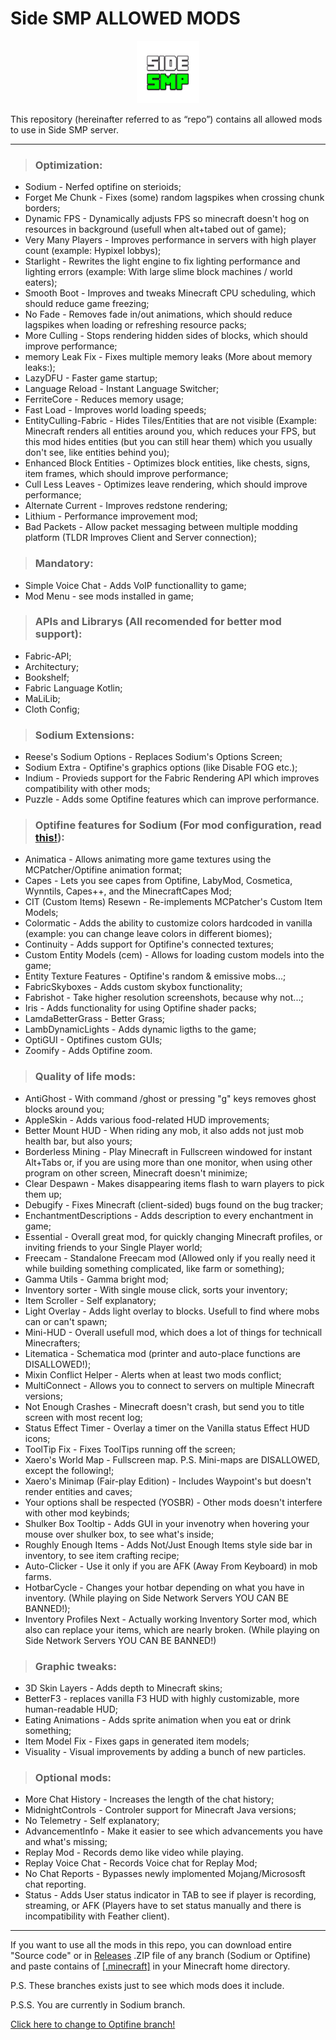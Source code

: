 #   Side SMP ALLOWED MODS
<p align="center">
  <img width="100" height="100" src="/side_logo.jpg">
</p>

This repository (hereinafter referred to as “repo”) contains all allowed mods to use in Side SMP server.

---

> ### **Optimization**:
+	Sodium - Nerfed optifine on sterioids;
+	Forget Me Chunk - Fixes (some) random lagspikes when crossing chunk borders;
+	Dynamic FPS - Dynamically adjusts FPS so minecraft doesn't hog on resources in background (usefull when alt+tabed out of game);
+	Very Many Players - Improves performance in servers with high player count (example: Hypixel lobbys);
+	Starlight - Rewrites the light engine to fix lighting performance and lighting errors (example: With large slime block machines / world eaters);
+	Smooth Boot - Improves and tweaks Minecraft CPU scheduling, which should reduce game freezing;
+	No Fade - Removes fade in/out animations, which should reduce lagspikes when loading or refreshing resource packs;
+	More Culling - Stops rendering hidden sides of blocks, which should improve performance;
+	memory Leak Fix - Fixes multiple memory leaks (More about memory leaks:);
+	LazyDFU - Faster game startup;
+	Language Reload - Instant Language Switcher;
+	FerriteCore - Reduces memory usage;
+	Fast Load - Improves world loading speeds;
+	EntityCulling-Fabric - Hides Tiles/Entities that are not visible (Example: Minecraft renders all entities around you, which reduces your FPS, but this mod hides entities (but you can still hear them) which you usually don't see, like entities behind you);
+	Enhanced Block Entities - Optimizes block entities, like chests, signs, item frames, which should improve performance;
+	Cull Less Leaves - Optimizes leave rendering, which should improve performance;
+	Alternate Current - Improves redstone rendering;
+	Lithium - Performance improvement mod;
+	Bad Packets - Allow packet messaging between multiple modding platform (TLDR Improves Client and Server connection);

> ### **Mandatory**:
+	Simple Voice Chat - Adds VoIP functionallity to game;
+	Mod Menu - see mods installed in game;

> ### **APIs and Librarys** (All recomended for better mod support):
+	Fabric-API;
+	Architectury;
+	Bookshelf;
+	Fabric Language Kotlin;
+	MaLiLib;
+	Cloth Config;

> ### **Sodium Extensions**:
+	Reese's Sodium Options - Replaces Sodium's Options Screen;
+	Sodium Extra - Optifine's graphics options (like Disable FOG etc.);
+	Indium - Provieds support for the Fabric Rendering API which improves compatibility with other mods;
+	Puzzle - Adds some Optifine features which can improve performance.

> ### **Optifine features for Sodium** (For mod configuration, read [this!](https://fabulously-optimized.gitbook.io/modpack/readme/give-up-optifine)):
+	Animatica - Allows animating more game textures using the MCPatcher/Optifine animation format;
+	Capes - Lets you see capes from Optifine, LabyMod, Cosmetica, Wynntils, Capes++, and the MinecraftCapes Mod;
+	CIT (Custom Items) Resewn - Re-implements MCPatcher's Custom Item Models;
+	Colormatic - Adds the ability to customize colors hardcoded in vanilla (example: you can change leave colors in different biomes);
+	Continuity - Adds support for Optifine's connected textures;
+	Custom Entity Models (cem) - Allows for loading custom models into the game;
+	Entity Texture Features - Optifine's random & emissive mobs...;
+	FabricSkyboxes - Adds custom skybox functionality;
+	Fabrishot - Take higher resolution screenshots, because why not...;
+	Iris - Adds functionality for using Optifine shader packs;
+	LamdaBetterGrass - Better Grass;
+	LambDynamicLights - Adds dynamic ligths to the game;
+	OptiGUI - Optifines custom GUIs;
+	Zoomify - Adds Optifine zoom.

> ### **Quality of life mods**:
+	AntiGhost - With command /ghost or pressing "g" keys removes ghost blocks around you;
+	AppleSkin - Adds various food-related HUD improvements;
+	Better Mount HUD - When riding any mob, it also adds not just mob health bar, but also yours;
+	Borderless Mining - Play Minecraft in Fullscreen windowed for instant Alt+Tabs or, if you are using more than one monitor, when using other program on other screen, Minecraft doesn't minimize;
+	Clear Despawn - Makes disappearing items flash to warn players to pick them up;
+	Debugify - Fixes Minecraft (client-sided) bugs found on the bug tracker;
+	EnchantmentDescriptions - Adds description to every enchantment in game;
+	Essential - Overall great mod, for quickly changing Minecraft profiles, or inviting friends to your Single Player world;
+	Freecam - Standalone Freecam mod (Allowed only if you really need it while building something complicated, like farm or something);
+	Gamma Utils - Gamma bright mod;
+	Inventory sorter - With single mouse click, sorts your inventory;
+	Item Scroller - Self explanatory;
+	Light Overlay - Adds light overlay to blocks. Usefull to find where mobs can or can't spawn;
+	Mini-HUD - Overall usefull mod, which does a lot of things for technicall Minecrafters;
+	Litematica - Schematica mod (printer and auto-place functions are DISALLOWED!);
+	Mixin Conflict Helper - Alerts when at least two mods conflict;
+	MultiConnect - Allows you to connect to servers on multiple Minecraft versions;
+	Not Enough Crashes - Minecraft doesn't crash, but send you to title screen with most recent log;
+	Status Effect Timer - Overlay a timer on the Vanilla status Effect HUD icons;
+	ToolTip Fix - Fixes ToolTips running off the screen;
+	Xaero's World Map - Fullscreen map. P.S. Mini-maps are DISALLOWED, except the following!;
+ Xaero's Minimap (Fair-play Edition) - Includes Waypoint's but doesn't render entities and caves;
+	Your options shall be respected (YOSBR) - Other mods doesn't interfere with other mod keybinds;
+	Shulker Box Tooltip - Adds GUI in your invenotry when hovering your mouse over shulker box, to see what's inside;
+	Roughly Enough Items - Adds Not/Just Enough Items style side bar in inventory, to see item crafting recipe;
+	Auto-Clicker - Use it only if you are AFK (Away From Keyboard) in mob farms.
+	HotbarCycle - Changes your hotbar depending on what you have in inventory. (While playing on Side Network Servers YOU CAN BE BANNED!);
+	Inventory Profiles Next - Actually working Inventory Sorter mod, which also can replace your items, which are nearly broken. (While playing on Side Network Servers YOU CAN BE BANNED!)

> ### **Graphic tweaks**:
+	3D Skin Layers - Adds depth to Minecraft skins;
+	BetterF3 - replaces vanilla F3 HUD with highly customizable, more human-readable HUD;
+	Eating Animations - Adds sprite animation when you eat or drink something;
+	Item Model Fix - Fixes gaps in generated item models;
+	Visuality - Visual improvements by adding a bunch of new particles.

> ### **Optional mods**:
+	More Chat History - Increases the length of the chat history;
+	MidnightControls - Controler support for Minecraft Java versions;
+	No Telemetry - Self explanatory;
+	AdvancementInfo - Make it easier to see which advancements you have and what's missing;
+	Replay Mod - Records demo like video while playing.
+	Replay Voice Chat - Records Voice chat for Replay Mod;
+	No Chat Reports - Bypasses newly implomented Mojang/Micrososft chat reporting.
+	Status - Adds User status indicator in TAB to see if player is recording, streaming, or AFK (Players have to set status manually and there is incompatibility with Feather client).

---

If you want to use all the mods in this repo, you can download entire "Source code" or in [Releases](https://github.com/Zobbros/Side_SMP_ALLOWED_MODS/releases) .ZIP file of any branch (Sodium or Optifine) and paste contains of [[.minecraft]](https://github.com/Zobbros/Side_SMP_ALLOWED_MODS/tree/Sodium/.minecraft) in your Minecraft home directory.

P.S. These branches exists just to see which mods does it include.

P.S.S. You are currently in Sodium branch.

[Click here to change to Optifine branch!](https://github.com/Zobbros/Side_SMP_ALLOWED_MODS/tree/Optifine)
